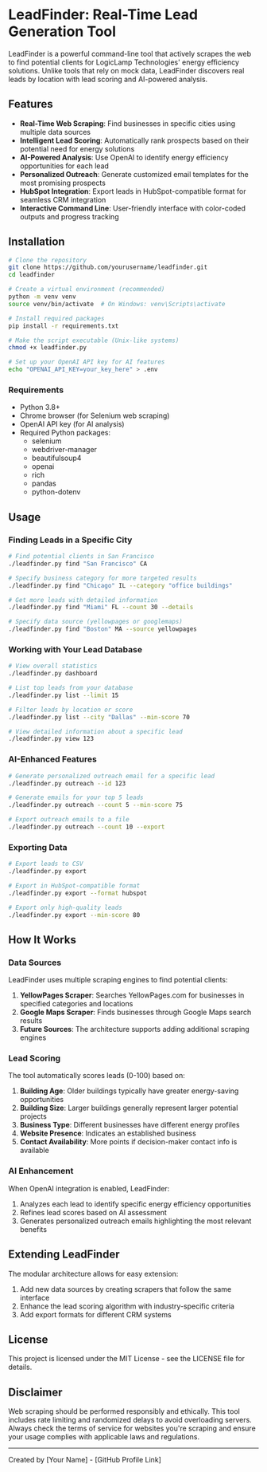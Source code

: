 # LeadFinder: Real-Time Lead Generation Tool
LeadFinder is a powerful command-line tool that actively scrapes the web to find potential clients for LogicLamp Technologies' energy efficiency solutions. Unlike tools that rely on mock data, LeadFinder discovers real leads by location with lead scoring and AI-powered analysis.

## Features

- **Real-Time Web Scraping**: Find businesses in specific cities using multiple data sources
- **Intelligent Lead Scoring**: Automatically rank prospects based on their potential need for energy solutions
- **AI-Powered Analysis**: Use OpenAI to identify energy efficiency opportunities for each lead
- **Personalized Outreach**: Generate customized email templates for the most promising prospects
- **HubSpot Integration**: Export leads in HubSpot-compatible format for seamless CRM integration
- **Interactive Command Line**: User-friendly interface with color-coded outputs and progress tracking

## Installation

```bash
# Clone the repository
git clone https://github.com/yourusername/leadfinder.git
cd leadfinder

# Create a virtual environment (recommended)
python -m venv venv
source venv/bin/activate  # On Windows: venv\Scripts\activate

# Install required packages
pip install -r requirements.txt

# Make the script executable (Unix-like systems)
chmod +x leadfinder.py

# Set up your OpenAI API key for AI features
echo "OPENAI_API_KEY=your_key_here" > .env
```

### Requirements

- Python 3.8+
- Chrome browser (for Selenium web scraping)
- OpenAI API key (for AI analysis)
- Required Python packages:
  - selenium
  - webdriver-manager
  - beautifulsoup4
  - openai
  - rich
  - pandas
  - python-dotenv

## Usage

### Finding Leads in a Specific City

```bash
# Find potential clients in San Francisco
./leadfinder.py find "San Francisco" CA

# Specify business category for more targeted results
./leadfinder.py find "Chicago" IL --category "office buildings"

# Get more leads with detailed information
./leadfinder.py find "Miami" FL --count 30 --details

# Specify data source (yellowpages or googlemaps)
./leadfinder.py find "Boston" MA --source yellowpages
```

### Working with Your Lead Database

```bash
# View overall statistics
./leadfinder.py dashboard

# List top leads from your database
./leadfinder.py list --limit 15

# Filter leads by location or score
./leadfinder.py list --city "Dallas" --min-score 70

# View detailed information about a specific lead
./leadfinder.py view 123
```

### AI-Enhanced Features

```bash
# Generate personalized outreach email for a specific lead
./leadfinder.py outreach --id 123

# Generate emails for your top 5 leads
./leadfinder.py outreach --count 5 --min-score 75

# Export outreach emails to a file
./leadfinder.py outreach --count 10 --export
```

### Exporting Data

```bash
# Export leads to CSV
./leadfinder.py export

# Export in HubSpot-compatible format
./leadfinder.py export --format hubspot

# Export only high-quality leads
./leadfinder.py export --min-score 80
```

## How It Works

### Data Sources

LeadFinder uses multiple scraping engines to find potential clients:

1. **YellowPages Scraper**: Searches YellowPages.com for businesses in specified categories and locations
2. **Google Maps Scraper**: Finds businesses through Google Maps search results
3. **Future Sources**: The architecture supports adding additional scraping engines

### Lead Scoring

The tool automatically scores leads (0-100) based on:

1. **Building Age**: Older buildings typically have greater energy-saving opportunities
2. **Building Size**: Larger buildings generally represent larger potential projects
3. **Business Type**: Different businesses have different energy profiles
4. **Website Presence**: Indicates an established business
5. **Contact Availability**: More points if decision-maker contact info is available

### AI Enhancement

When OpenAI integration is enabled, LeadFinder:

1. Analyzes each lead to identify specific energy efficiency opportunities
2. Refines lead scores based on AI assessment
3. Generates personalized outreach emails highlighting the most relevant benefits

## Extending LeadFinder

The modular architecture allows for easy extension:

1. Add new data sources by creating scrapers that follow the same interface
2. Enhance the lead scoring algorithm with industry-specific criteria
3. Add export formats for different CRM systems

## License

This project is licensed under the MIT License - see the LICENSE file for details.

## Disclaimer

Web scraping should be performed responsibly and ethically. This tool includes rate limiting and randomized delays to avoid overloading servers. Always check the terms of service for websites you're scraping and ensure your usage complies with applicable laws and regulations.

---

Created by [Your Name] - [GitHub Profile Link]